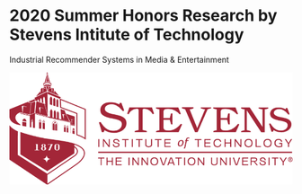 # 2020 Summer Honors Research by Stevens Intitute of Technology
Industrial Recommender Systems in Media & Entertainment

<p align = 'left'> <img width="600" img height="200" src = https://github.com/siddh30/2020-Summer-Honors-Research/blob/master/Images/Logo.png </p>
  

